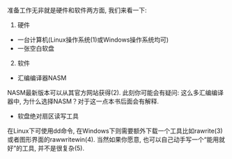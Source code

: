 
准备工作无非就是硬件和软件两方面, 我们来看一下: 

1. 硬件

- 一台计算机(Linux操作系统(1)或Windows操作系统均可)
- 一张空白软盘

2. 软件

- 汇编编译器NASM

NASM最新版本可以从其官方网站获得(2). 此刻你可能会有疑问: 这么多汇编编译器中, 为什么选择NASM？对于这一点本书后面会有解释. 

- 软盘绝对扇区读写工具

在Linux下可使用dd命令, 在Windows下则需要额外下载一个工具比如rawrite(3)或者图形界面的rawwritewin(4). 当然如果你愿意, 也可以自己动手写一个“能用就好”的工具, 并不是很复杂(5). 

